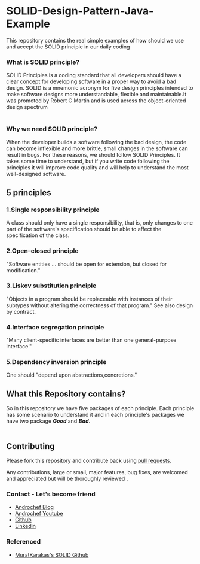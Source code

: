 # SOLID-Design-Pattern-Java-Example
This repository contains the real simple examples of how should we use and accept the SOLID principle in our daily coding
### What is SOLID principle?
SOLID Principles is a coding standard that all developers should have a clear concept for developing software in a proper way to avoid a bad design. SOLID is a mnemonic acronym for five design principles intended to make software designs more understandable, flexible and maintainable.It was promoted by Robert C Martin and is used across the object-oriented design spectrum</br></br>

### Why we need SOLID principle?
When the developer builds a software following the bad design, the code can become inflexible and more brittle, small changes in the software can result in bugs. For these reasons, we should follow SOLID Principles.
It takes some time to understand, but if you write code following the principles it will improve code quality and will help to understand the most well-designed software.

## 5 principles
### 1.Single responsibility principle
A class should only have a single responsibility, that is, only changes to one part of the software's specification should be able to affect the specification of the class.</br>
### 2.Open–closed principle
"Software entities ... should be open for extension, but closed for modification."</br>
### 3.Liskov substitution principle
"Objects in a program should be replaceable with instances of their subtypes without altering the correctness of that program." See also design by contract.</br>
### 4.Interface segregation principle
"Many client-specific interfaces are better than one general-purpose interface."</br>
### 5.Dependency inversion principle
One should "depend upon abstractions,concretions."</br>
## What this Repository contains?
So in this repository we have five packages of each principle. Each principle has some scenario to understand it and in each principle's packages we have two package <b><i>Good</i></b> and <i><b>Bad</i></b>.</br></br>

## Contributing

Please fork this repository and contribute back using
[pull requests](https://github.com/happysingh23828/SOLID-Design-Pattern-Java-Example/pulls).

Any contributions, large or small, major features, bug fixes, are welcomed and appreciated
but will be thoroughly reviewed .

### Contact - Let's become friend
- [Androchef Blog](https://androchef.com/)
- [Androchef Youtube](https://www.youtube.com/channel/UCILhpbLSFkGzsiCYAeR30DA)
- [Github](https://github.com/happysingh23828)
- [Linkedin](https://www.linkedin.com/in/happpysingh23828/)

### Referenced 
- [MuratKarakas's SOLID Github](https://github.com/muratkarakas/solid-principles)

                          
           
